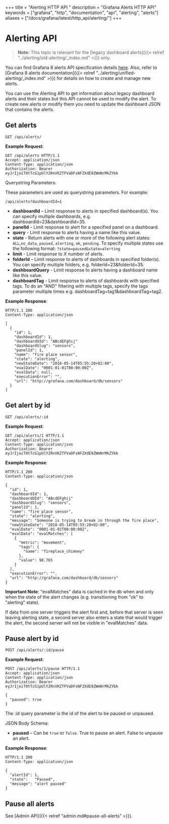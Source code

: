 +++
title = "Alerting HTTP API "
description = "Grafana Alerts HTTP API"
keywords = ["grafana", "http", "documentation", "api", "alerting", "alerts"]
aliases = ["/docs/grafana/latest/http_api/alerting/"]
+++

# Alerting API

> **Note:** This topic is relevant for the [legacy dashboard alerts]({{< relref "../alerting/old-alerting/_index.md" >}}) only.

You can find Grafana 8 alerts API specification details [here](https://editor.swagger.io/?url=https://raw.githubusercontent.com/grafana/grafana/main/pkg/services/ngalert/api/tooling/post.json). Also, refer to [Grafana 8 alerts documentation]({{< relref "../alerting/unified-alerting/_index.md" >}}) for details on how to create and manage new alerts.

You can use the Alerting API to get information about legacy dashboard alerts and their states but this API cannot be used to modify the alert.
To create new alerts or modify them you need to update the dashboard JSON that contains the alerts.

## Get alerts

`GET /api/alerts/`

**Example Request**:

```http
GET /api/alerts HTTP/1.1
Accept: application/json
Content-Type: application/json
Authorization: Bearer eyJrIjoiT0tTcG1pUlY2RnVKZTFVaDFsNFZXdE9ZWmNrMkZYbk
```

Querystring Parameters:

These parameters are used as querystring parameters. For example:

`/api/alerts?dashboardId=1`

- **dashboardId** – Limit response to alerts in specified dashboard(s). You can specify multiple dashboards, e.g. dashboardId=23&dashboardId=35.
- **panelId** – Limit response to alert for a specified panel on a dashboard.
- **query** - Limit response to alerts having a name like this value.
- **state** - Return alerts with one or more of the following alert states: `ALL`,`no_data`, `paused`, `alerting`, `ok`, `pending`. To specify multiple states use the following format: `?state=paused&state=alerting`
- **limit** - Limit response to _X_ number of alerts.
- **folderId** – Limit response to alerts of dashboards in specified folder(s). You can specify multiple folders, e.g. folderId=23&folderId=35.
- **dashboardQuery** - Limit response to alerts having a dashboard name like this value.
- **dashboardTag** - Limit response to alerts of dashboards with specified tags. To do an "AND" filtering with multiple tags, specify the tags parameter multiple times e.g. dashboardTag=tag1&dashboardTag=tag2.

**Example Response**:

```http
HTTP/1.1 200
Content-Type: application/json

[
  {
    "id": 1,
    "dashboardId": 1,
    "dashboardUId": "ABcdEFghij"
    "dashboardSlug": "sensors",
    "panelId": 1,
    "name": "fire place sensor",
    "state": "alerting",
    "newStateDate": "2018-05-14T05:55:20+02:00",
    "evalDate": "0001-01-01T00:00:00Z",
    "evalData": null,
    "executionError": "",
    "url": "http://grafana.com/dashboard/db/sensors"
  }
]
```

## Get alert by id

`GET /api/alerts/:id`

**Example Request**:

```http
GET /api/alerts/1 HTTP/1.1
Accept: application/json
Content-Type: application/json
Authorization: Bearer eyJrIjoiT0tTcG1pUlY2RnVKZTFVaDFsNFZXdE9ZWmNrMkZYbk
```

**Example Response**:

```http
HTTP/1.1 200
Content-Type: application/json

{
  "id": 1,
  "dashboardId": 1,
  "dashboardUId": "ABcdEFghij"
  "dashboardSlug": "sensors",
  "panelId": 1,
  "name": "fire place sensor",
  "state": "alerting",
  "message": "Someone is trying to break in through the fire place",
  "newStateDate": "2018-05-14T05:55:20+02:00",
  "evalDate": "0001-01-01T00:00:00Z",
  "evalData": "evalMatches": [
    {
      "metric": "movement",
      "tags": {
        "name": "fireplace_chimney"
      },
      "value": 98.765
    }
  ],
  "executionError": "",
  "url": "http://grafana.com/dashboard/db/sensors"
}
```

**Important Note**:
"evalMatches" data is cached in the db when and only when the state of the alert changes
(e.g. transitioning from "ok" to "alerting" state).

If data from one server triggers the alert first and, before that server is seen leaving alerting state,
a second server also enters a state that would trigger the alert, the second server will not be visible in "evalMatches" data.

## Pause alert by id

`POST /api/alerts/:id/pause`

**Example Request**:

```http
POST /api/alerts/1/pause HTTP/1.1
Accept: application/json
Content-Type: application/json
Authorization: Bearer eyJrIjoiT0tTcG1pUlY2RnVKZTFVaDFsNFZXdE9ZWmNrMkZYbk

{
  "paused": true
}
```

The :id query parameter is the id of the alert to be paused or unpaused.

JSON Body Schema:

- **paused** – Can be `true` or `false`. True to pause an alert. False to unpause an alert.

**Example Response**:

```http
HTTP/1.1 200
Content-Type: application/json

{
  "alertId": 1,
  "state":   "Paused",
  "message": "alert paused"
}
```

## Pause all alerts

See [Admin API]({{< relref "admin.md#pause-all-alerts" >}}).
